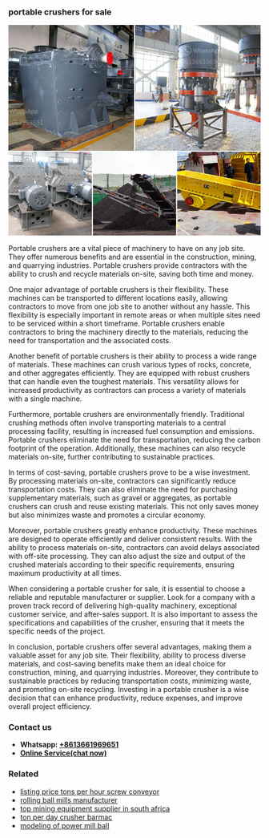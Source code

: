 <h3>portable crushers for sale</h3><img src='1708663455.jpg' alt=''><p>Portable crushers are a vital piece of machinery to have on any job site. They offer numerous benefits and are essential in the construction, mining, and quarrying industries. Portable crushers provide contractors with the ability to crush and recycle materials on-site, saving both time and money.</p><p>One major advantage of portable crushers is their flexibility. These machines can be transported to different locations easily, allowing contractors to move from one job site to another without any hassle. This flexibility is especially important in remote areas or when multiple sites need to be serviced within a short timeframe. Portable crushers enable contractors to bring the machinery directly to the materials, reducing the need for transportation and the associated costs.</p><p>Another benefit of portable crushers is their ability to process a wide range of materials. These machines can crush various types of rocks, concrete, and other aggregates efficiently. They are equipped with robust crushers that can handle even the toughest materials. This versatility allows for increased productivity as contractors can process a variety of materials with a single machine.</p><p>Furthermore, portable crushers are environmentally friendly. Traditional crushing methods often involve transporting materials to a central processing facility, resulting in increased fuel consumption and emissions. Portable crushers eliminate the need for transportation, reducing the carbon footprint of the operation. Additionally, these machines can also recycle materials on-site, further contributing to sustainable practices.</p><p>In terms of cost-saving, portable crushers prove to be a wise investment. By processing materials on-site, contractors can significantly reduce transportation costs. They can also eliminate the need for purchasing supplementary materials, such as gravel or aggregates, as portable crushers can crush and reuse existing materials. This not only saves money but also minimizes waste and promotes a circular economy.</p><p>Moreover, portable crushers greatly enhance productivity. These machines are designed to operate efficiently and deliver consistent results. With the ability to process materials on-site, contractors can avoid delays associated with off-site processing. They can also adjust the size and output of the crushed materials according to their specific requirements, ensuring maximum productivity at all times.</p><p>When considering a portable crusher for sale, it is essential to choose a reliable and reputable manufacturer or supplier. Look for a company with a proven track record of delivering high-quality machinery, exceptional customer service, and after-sales support. It is also important to assess the specifications and capabilities of the crusher, ensuring that it meets the specific needs of the project.</p><p>In conclusion, portable crushers offer several advantages, making them a valuable asset for any job site. Their flexibility, ability to process diverse materials, and cost-saving benefits make them an ideal choice for construction, mining, and quarrying industries. Moreover, they contribute to sustainable practices by reducing transportation costs, minimizing waste, and promoting on-site recycling. Investing in a portable crusher is a wise decision that can enhance productivity, reduce expenses, and improve overall project efficiency.</p><h3>Contact us</h3><ul><li><strong>Whatsapp:&nbsp;<a href="https://wa.me/8613661969651">+8613661969651</a></strong></li><li><a href="https://swt.shibang-china.com/?git&amp;zhl&amp;portable crushers for sale"><strong>Online Service(chat now)</strong></a></li></ul><h3>Related</h3><ul><li><a href='listing price tons per hour screw conveyor.md'>listing price tons per hour screw conveyor</a></li><li><a href='rolling ball mills manufacturer.md'>rolling ball mills manufacturer</a></li><li><a href='top mining equipment supplier in south africa.md'>top mining equipment supplier in south africa</a></li><li><a href='ton per day crusher barmac.md'>ton per day crusher barmac</a></li><li><a href='modeling of power mill ball.md'>modeling of power mill ball</a></li></ul>